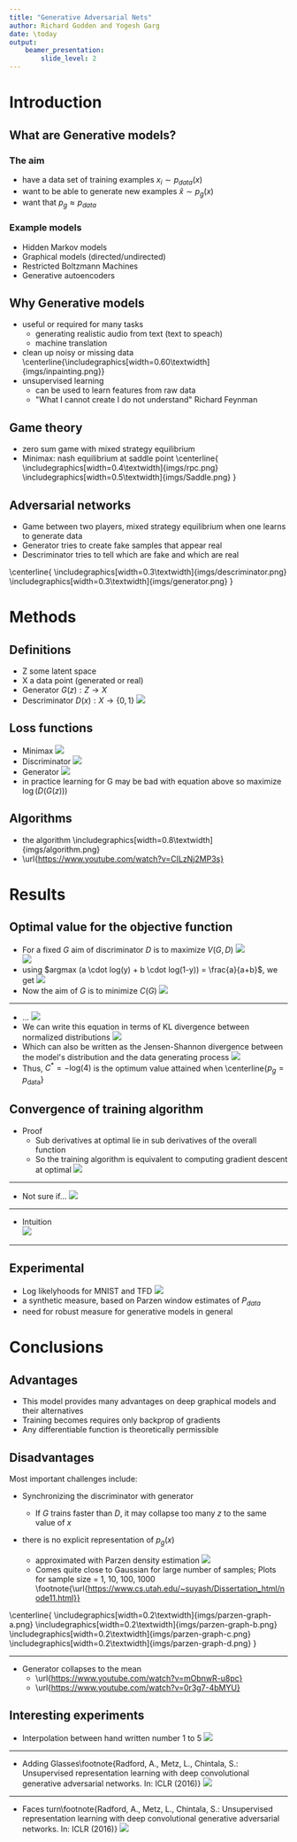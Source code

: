 ```yaml
---
title: "Generative Adversarial Nets"
author: Richard Godden and Yogesh Garg
date: \today
output:
    beamer_presentation:
        slide_level: 2
---
```


# Introduction

## What are Generative models?
### The aim
* have a data set of training examples $x_{i} \sim p_{data}(x)$
* want to be able to generate new examples $\hat{x} \sim p_{g}(x)$
* want that $p_{g} \approx  p_{data}$

### Example models
* Hidden Markov models
* Graphical models (directed/undirected)
* Restricted Boltzmann Machines
* Generative autoencoders

## Why Generative models
* useful or required for many tasks
    - generating realistic audio from text (text to speach)
    - machine translation 
* clean up noisy or missing data
\centerline{\includegraphics[width=0.60\textwidth]{imgs/inpainting.png}}
* unsupervised learning
    - can be used to learn features from raw data
    - "What I cannot create I do not understand" Richard Feynman

## Game theory
 * zero sum game with mixed strategy equilibrium
 * Minimax: nash equilibrium at saddle point
\centerline{
\includegraphics[width=0.4\textwidth]{imgs/rpc.png}
\includegraphics[width=0.5\textwidth]{imgs/Saddle.png}
}

## Adversarial networks
* Game between two players, mixed strategy equilibrium when one learns to generate data
* Generator tries to create fake samples that appear real
* Descriminator tries to tell which are fake and which are real

\centerline{
\includegraphics[width=0.3\textwidth]{imgs/descriminator.png}
\includegraphics[width=0.3\textwidth]{imgs/generator.png}
}


# Methods
## Definitions
* Z some latent space
* X a data point (generated or real)
* Generator $G(z): Z \to X$
* Descriminator $D(x): X \to \{0,1\}$
![](imgs/gan_flow.png)

## Loss functions
* Minimax
![](imgs/loss.png)
* Discriminator
![](imgs/loss-D.png)
* Generator
![](imgs/loss-G.png)
* in practice learning for G may be bad with equation above so maximize $\log(D(G(z)))$

## Algorithms
* the algorithm
\includegraphics[width=0.8\textwidth]{imgs/algorithm.png}
* \url{https://www.youtube.com/watch?v=CILzNj2MP3s}

# Results

##  Optimal value for the objective function
* For a fixed $G$ aim of discriminator $D$ is to maximize $V(G,D)$
![](imgs/gan-eqn1.png)
\
![](imgs/gan-eqn3.png)
* using $argmax (a \cdot log(y) + b \cdot log(1-y)) = \frac{a}{a+b}$, we get
![](imgs/gan-eqn2.png)
* Now the aim of $G$ is to minimize $C(G)$
![](imgs/gan-eqn4.png)

----

* ...
![](imgs/gan-eqn4.png)
* We can write this equation in terms of KL divergence between normalized distributions
![](imgs/gan-eqn5.png)
* Which can also be written as the Jensen-Shannon divergence between the
model's distribution and the data generating process
![](imgs/gan-eqn6.png)
* Thus, $C^{*} = -\text{log}(4)$ is the optimum value attained when
\centerline{$p_g = p_{\text{data}}$}


## Convergence of training algorithm

* Proof
    - Sub derivatives at optimal lie in sub derivatives of the overall function
    - So the training algorithm is equivalent to computing gradient descent at optimal
    ![](imgs/gan-proof2.png)

----

* Not sure if...
![](imgs/Futurama-Fry.jpg)

----

* Intuition\
![](imgs/saddle-gd.png)

----


## Experimental
* Log likelyhoods for MNIST and TFD
![](imgs/gan-tbl1.png)
* a synthetic measure, based on Parzen window estimates of $P_{data}$
* need for robust measure for generative models in general

# Conclusions

## Advantages

* This model provides many advantages on deep graphical models and their alternatives
* Training becomes requires only backprop of gradients
* Any differentiable function is theoretically permissible

## Disadvantages

Most important challenges include:

* Synchronizing the discriminator with generator
    - If $G$ trains faster than $D$, it may collapse too many $z$ to the same value of $x$

* there is no explicit representation of $p_g(x)$
    - approximated with Parzen density estimation
    ![](imgs/parzen-equation.png)
    - Comes quite close to Gaussian for large number of samples;
    Plots for sample size = 1, 10, 100, 1000
    \footnote{\url{https://www.cs.utah.edu/~suyash/Dissertation_html/node11.html}}

\centerline{
\includegraphics[width=0.2\textwidth]{imgs/parzen-graph-a.png}
\includegraphics[width=0.2\textwidth]{imgs/parzen-graph-b.png}
\includegraphics[width=0.2\textwidth]{imgs/parzen-graph-c.png}
\includegraphics[width=0.2\textwidth]{imgs/parzen-graph-d.png}
}

----

* Generator collapses to the mean
    - \url{https://www.youtube.com/watch?v=mObnwR-u8pc}
    - \url{https://www.youtube.com/watch?v=0r3g7-4bMYU}

## Interesting experiments
* Interpolation between hand written number 1 to 5
![](imgs/gan-interpolation.png)

----

* Adding Glasses\footnote{Radford, A., Metz, L., Chintala, S.: Unsupervised representation learning with deep convolutional generative adversarial networks. In: ICLR (2016)}
![](imgs/dcgan-fig-7-short.png)

----

* Faces turn\footnote{Radford, A., Metz, L., Chintala, S.: Unsupervised representation learning with deep convolutional generative adversarial networks. In: ICLR (2016)}
![](imgs/dcgan-fig-8.jpeg)
